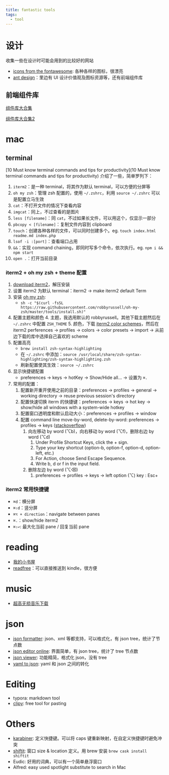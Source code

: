 ```yaml
---
title: fantastic tools
tags:
  - tool
---
```


# 设计

收集一些在设计时可能会用到的比较好的网站

* [icons from the fontawesome](https://fontawesome.com/v4.7.0/icons/): 各种各样的图标，很漂亮
* [ant design](https://ant.design/docs/spec/introduce-cn)：里边有 UI 设计价值观及图标资源等，还有前端组件库

## 前端组件库

[组件库大合集](https://zhuanlan.zhihu.com/p/24650288)

[组件库大合集2](https://github.com/JingwenTian/awesome-frontend)

# mac
## terminal

[10 Must know terminal commands and tips for productivity](10 Must know terminal commands and tips for productivity) 介绍了一些，简单罗列下：

1. `iterm2`：是一种 terminal，将其作为默认 terminal，可以方便的分屏等
2. `oh my zsh`：管理 zsh 配置的，使用 `~/.zshrc`，利用 `source ~/.zshrc` 可以是配置立马生效
3. `cat`：不打开文件的情况下查看内容
4. `imgcat`：同上，不过查看的是图片
5. `less [filename]`：同 `cat`，不过如果长文件，可以用这个，仅显示一部分
5. `pbcopy < [filename]`：复制文件内容到 clipboard
6. `touch`：创建各种各样的文件，可以同时创建多个。eg. `touch index.html readme.md index.php`
7. `lsof -i :[port]`：查看端口占用
8. `&&`：实现 command chaining，即同时写多个命令，依次执行。eg. `npm i && npm start`
9. `open .`：打开当前目录

### iterm2 + oh my zsh + theme 配置

1. [download iterm2](https://www.iterm2.com/)，解压安装
2. 设置 iterm2 为默认 terminal：iterm2 -> make iterm2 default Term
2. 安装 [oh my zsh](https://github.com/robbyrussell/oh-my-zsh): 
	* `sh -c "$(curl -fsSL https://raw.githubusercontent.com/robbyrussell/oh-my-zsh/master/tools/install.sh)"
`
3. 配置主题和颜色
	4. 主题，我选用默认的 robbyrussell。其他下载主题然后在 `~/.zshrc` 中配置 `ZSH_THEME`
	5. 颜色，下载 [iterm2 color schemes](https://github.com/mbadolato/iTerm2-Color-Schemes)，然后在 iterm2 perferences -> profiles -> colors -> color presets -> import -> 从前边下载的库中选择自己喜欢的 scheme
6. 配置高亮
	* `brew install zsh-syntax-highlighting`
	* 在 `~/.zshrc` 中添加：`source /usr/local/share/zsh-syntax-highlighting/zsh-syntax-highlighting.zsh`
	* 刷新配置使其生效：`source ~/.zshrc`
7. 显示快捷键配置
	* preferences -> keys -> hotKey -> Show/Hide all... -> 设置为 `⌘.`
7. 常用的配置：
   1. 配置新开重开使用之前的目录：preferences -> profiles -> general -> working directory -> reuse previous session's directory
   2. 配置快速切换 iterm 的快捷键：preferences -> keys -> hot key -> show/hide all windows with a system-wide hotkey
   3. 配置窗口透明度和默认启动大小：preferences -> profiles -> window
   4. 配置 command line move-by-word, delete-by-word: preferences -> profiles -> keys ([stackoverflow](https://apple.stackexchange.com/questions/154292/iterm-going-one-word-backwards-and-forwards))
      1. 向左移动 by word (⌥b)，向右移动 by word (⌥f)，删除右边 by word (⌥d)
         1. Under Profile Shortcut Keys, click the + sign.
         2. Type your key shortcut (option-b, option-f, option-d, option-left, etc.)
         3. For Action, choose Send Escape Sequence.
         4. Write b, d or f in the input field.
      2. 删除左边 by word (⌥⌫)
         1. preferences -> profiles -> keys -> left option (⌥) key : Esc+

### iterm2 常用快捷键

* `⌘d`：横分屏
* `⌘⇧d`：竖分屏
* `⌘⌥ + direction`：navigate between panes
* `⌘.`：show/hide iterm2
* `⌘⇧↩︎`: 最大化当前 pane / 回复当前 pane

# reading

* [我的小书屋](http://www.shuwu.mobi/)
* [readfree](http://readfree.me/)：可以直接推送到 kindle，很方便

# music

* [超高无损音乐下载](https://www.sq688.com)

# json

* [json formatter](https://jsonformatter.org/xml-viewer): json、xml 等都支持，可以格式化，有 json tree，统计了节点数
* [json editor online](https://jsoneditoronline.org/): 界面简单，有 json tree，统计了 tree 节点数
* [json viewer](http://jsonviewer.stack.hu/): 功能精简，格式化 json，没有 tree
* [yaml to json](https://codebeautify.org/yaml-to-json-xml-csv): yaml 和 json 之间的转化

# Editing

* typora: markdown tool
* [clipy](https://github.com/Clipy/Clipy): free tool for pasting

# Others

* [karabiner](https://karabiner-elements.pqrs.org/): 定义快捷键。可以将 caps 键重新映射，在自定义快捷键时避免冲突
* [shiftit](https://github.com/fikovnik/ShiftIt): 窗口 size & location 定义。用 brew 安装 `brew cask install shiftit`
* Eudic: 好用的词典，可以有一个简单悬浮窗口
* Alfred: easy used spotlight substitute to search in Mac

